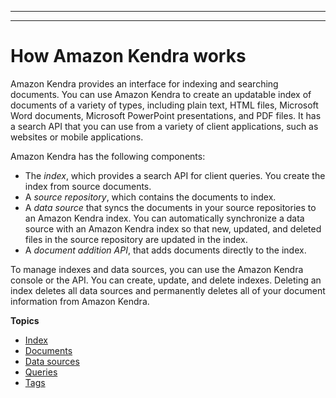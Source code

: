--------

--------

# How Amazon Kendra works<a name="how-it-works"></a>

Amazon Kendra provides an interface for indexing and searching documents\. You can use Amazon Kendra to create an updatable index of documents of a variety of types, including plain text, HTML files, Microsoft Word documents, Microsoft PowerPoint presentations, and PDF files\. It has a search API that you can use from a variety of client applications, such as websites or mobile applications\. 

 Amazon Kendra has the following components:
+ The *index*, which provides a search API for client queries\. You create the index from source documents\. 
+ A *source repository*, which contains the documents to index\.
+ A *data source* that syncs the documents in your source repositories to an Amazon Kendra index\. You can automatically synchronize a data source with an Amazon Kendra index so that new, updated, and deleted files in the source repository are updated in the index\. 
+ A *document addition API*, that adds documents  directly to the index\.

To manage indexes and data sources, you can use the Amazon Kendra console or the API\. You can create, update, and delete indexes\. Deleting an index deletes all data sources and permanently deletes all of your document information from Amazon Kendra\.

**Topics**
+ [Index](hiw-index.md)
+ [Documents](hiw-documents.md)
+ [Data sources](hiw-data-source.md)
+ [Queries](hiw-query.md)
+ [Tags](tagging.md)